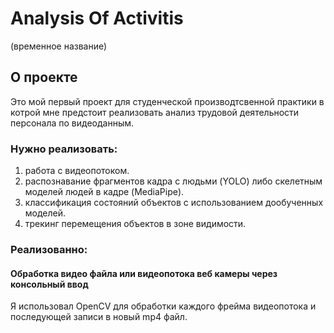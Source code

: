 # Analysis Of Activitis 
(временное название)
## О проекте
Это мой первый проект для студенческой производтсвенной практики в котрой мне предстоит реализовать aнализ трудовой 
деятельности персонала по видеоданным.
### Нужно реализовать:
1) работа с видеопотоком.
2) распознавание фрагментов кадра с людьми (YOLO) либо скелетным моделей людей в кадре (MediaPipe).
3) классификация состояний объектов с использованием дообученных моделей.
4) трекинг перемещения объектов в зоне видимости.
### Реализованно:
#### Обработка видео файла или видеопотока веб камеры через консольный ввод
Я использовал OpenCV для обработки каждого фрейма видеопотока и последующей записи в новый mp4 файл.